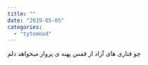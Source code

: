 ```yaml
---
title: ""
date: "2019-05-05"
categories: 
  - "tytomood"
---
```


چو قناری های آزاد از قفس پهنه ی پرواز میخواهد دلم
